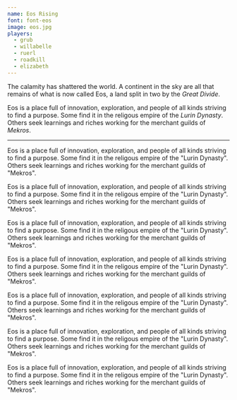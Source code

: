 ```yaml
---
name: Eos Rising
font: font-eos
image: eos.jpg
players:
  - grub
  - willabelle
  - ruerl
  - roadkill
  - elizabeth
---
```


The calamity has shattered the world. A continent in the sky are all that remains of what is now called Eos, a land split in two by the _Great Divide_.

Eos is a place full of innovation, exploration, and people of all kinds striving to find a purpose. Some find it in the religous empire of the _Lurin Dynasty_. Others seek learnings and riches working for the merchant guilds of _Mekros_.

---

Eos is a place full of innovation, exploration, and people of all kinds striving to find a purpose. Some find it in the religous empire of the "Lurin Dynasty". Others seek learnings and riches working for the merchant guilds of "Mekros".

Eos is a place full of innovation, exploration, and people of all kinds striving to find a purpose. Some find it in the religous empire of the "Lurin Dynasty". Others seek learnings and riches working for the merchant guilds of "Mekros".

Eos is a place full of innovation, exploration, and people of all kinds striving to find a purpose. Some find it in the religous empire of the "Lurin Dynasty". Others seek learnings and riches working for the merchant guilds of "Mekros".

Eos is a place full of innovation, exploration, and people of all kinds striving to find a purpose. Some find it in the religous empire of the "Lurin Dynasty". Others seek learnings and riches working for the merchant guilds of "Mekros".

Eos is a place full of innovation, exploration, and people of all kinds striving to find a purpose. Some find it in the religous empire of the "Lurin Dynasty". Others seek learnings and riches working for the merchant guilds of "Mekros".

Eos is a place full of innovation, exploration, and people of all kinds striving to find a purpose. Some find it in the religous empire of the "Lurin Dynasty". Others seek learnings and riches working for the merchant guilds of "Mekros".

Eos is a place full of innovation, exploration, and people of all kinds striving to find a purpose. Some find it in the religous empire of the "Lurin Dynasty". Others seek learnings and riches working for the merchant guilds of "Mekros".
